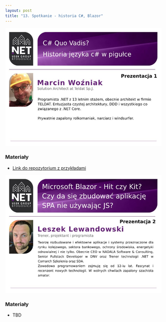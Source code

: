 ```yaml
---
layout: post
title: "13. Spotkanie - historia C#, Blazor"
---
```



![Prezentacja 1](/assets/2021-12-09-1.png)

### Materiały

  - [Link do repozytorium z przykładami](https://github.com/wozni/CSharpQuoVadis)

![Prezentacja 2](/assets/2021-12-09-2.png)

### Materiały

  - TBD